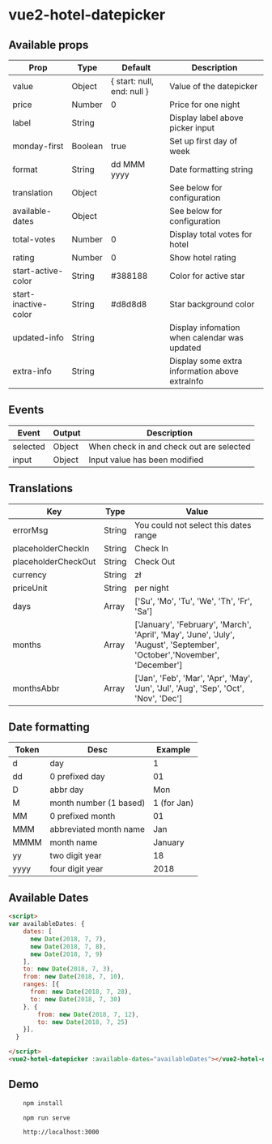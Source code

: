 # vue2-hotel-datepicker

## Available props

| Prop                          | Type            | Default                       | Description                                     |
|-------------------------------|-----------------|-------------------------------|-------------------------------------------------|
| value                         | Object          | { start: null, end: null }    | Value of the datepicker                    |
| price                         | Number          | 0                             | Price for one night                             |
| label                         | String          |                               | Display label above picker input                |
| monday-first                  | Boolean         | true                          | Set up first day of week                        |
| format                        | String          | dd MMM yyyy                   | Date formatting string                          |
| translation                   | Object          |                               | See below for configuration                     |
| available-dates               | Object          |                               | See below for configuration                     |
| total-votes                   | Number          | 0                             | Display total votes for hotel                   |
| rating                        | Number          | 0                             | Show hotel rating                               |
| start-active-color            | String          | #388188                       | Color for active star                           |
| start-inactive-color          | String          | #d8d8d8                       | Star background color                           |
| updated-info                  | String          |                               | Display infomation when calendar was updated    |
| extra-info                    | String          |                               | Display some extra information above extraInfo  |


## Events

| Event             | Output     | Description                               |
|-------------------|------------|-------------------------------------------|
| selected          | Object     | When check in and check out are selected  |
| input             | Object     | Input value has been modified             |

## Translations

| Key                  | Type           | Value                                                                                          |
|----------------------|----------------|------------------------------------------------------------------------------------------------|
| errorMsg             | String         | You could not select this dates range                                                          |
| placeholderCheckIn   | String         | Check In                                                                                       |
| placeholderCheckOut  | String         | Check Out                                                                                      |
| currency             | String         | zł                                                                                             |
| priceUnit            | String         | per night                                                                                      |
| days                 | Array          | ['Su', 'Mo', 'Tu', 'We', 'Th', 'Fr', 'Sa']                                                     |
| months               | Array          | ['January', 'February', 'March', 'April', 'May', 'June', 'July', 'August', 'September',         'October','November', 'December']        |                                                      |
| monthsAbbr           | Array          | ['Jan', 'Feb', 'Mar', 'Apr', 'May', 'Jun', 'Jul', 'Aug', 'Sep', 'Oct', 'Nov', 'Dec']           |

## Date formatting

| Token | Desc                   | Example     |
|-------|------------------------|-------------|
| d     | day                    | 1           |
| dd    | 0 prefixed day         | 01          |
| D     | abbr day               | Mon         |
| M     | month number (1 based) | 1 (for Jan) |
| MM    | 0 prefixed month       | 01          |
| MMM   | abbreviated month name | Jan         |
| MMMM  | month name             | January     |
| yy    | two digit year         | 18          |
| yyyy  | four digit year        | 2018        |

## Available Dates

``` html
<script>
var availableDates: {
    dates: [ 
      new Date(2018, 7, 7),
      new Date(2018, 7, 8),
      new Date(2018, 7, 9)
    ],
    to: new Date(2018, 7, 3), 
    from: new Date(2018, 7, 10), 
    ranges: [{ 
      from: new Date(2018, 7, 28),
      to: new Date(2018, 7, 30)
    }, {
        from: new Date(2018, 7, 12),
        to: new Date(2018, 7, 25)
    }],
  }

</script>
<vue2-hotel-datepicker :available-dates="availableDates"></vue2-hotel-datepicker>
```

## Demo

``` bash
    npm install

    npm run serve
```

``` html
    http://localhost:3000
```